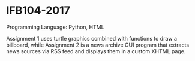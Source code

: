 # IFB104-2017
Programming Language: Python, HTML

Assignment 1 uses turtle graphics combined with functions to draw a billboard, while Assignment 2 is a news archive GUI program that extracts news sources via RSS feed and displays them in a custom XHTML page.
